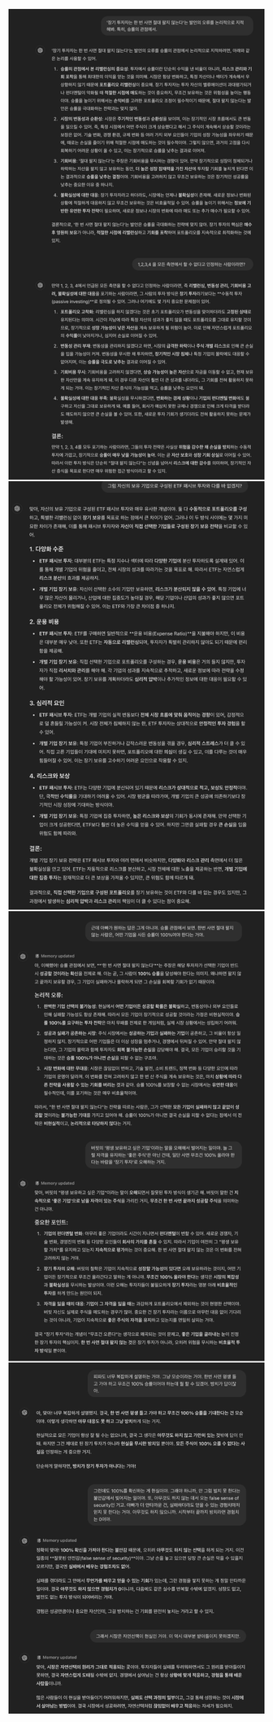 ![img_66.png](../images/img_66.png)
![img_67.png](../images/img_67.png)
![img_68.png](../images/img_68.png)
![img_69.png](../images/img_69.png)